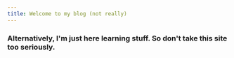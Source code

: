 ```yaml
---
title: Welcome to my blog (not really)
---
```


### Alternatively, I'm just here learning stuff. So don't take this site too seriously.
